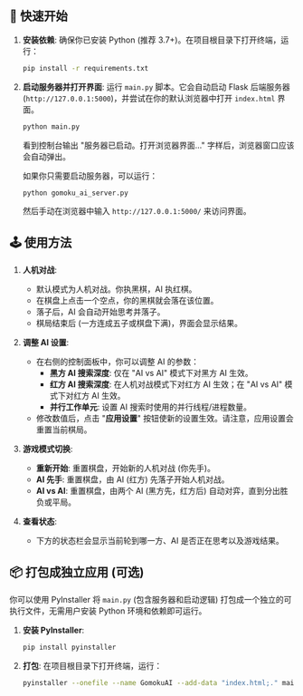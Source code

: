 ## 🚀 快速开始

1.  **安装依赖**:
    确保你已安装 Python (推荐 3.7+)。在项目根目录下打开终端，运行：
    ```bash
    pip install -r requirements.txt
    ```

2.  **启动服务器并打开界面**:
    运行 `main.py` 脚本。它会自动启动 Flask 后端服务器 (`http://127.0.0.1:5000`)，并尝试在你的默认浏览器中打开 `index.html` 界面。
    ```bash
    python main.py
    ```
    看到控制台输出 "服务器已启动。打开浏览器界面..." 字样后，浏览器窗口应该会自动弹出。

    如果你只需要启动服务器，可以运行：
    ```bash
    python gomoku_ai_server.py
    ```
    然后手动在浏览器中输入 `http://127.0.0.1:5000/` 来访问界面。

## 🕹️ 使用方法

1.  **人机对战**:
    -   默认模式为人机对战。你执黑棋，AI 执红棋。
    -   在棋盘上点击一个空点，你的黑棋就会落在该位置。
    -   落子后，AI 会自动开始思考并落子。
    -   棋局结束后 (一方连成五子或棋盘下满)，界面会显示结果。

2.  **调整 AI 设置**:
    -   在右侧的控制面板中，你可以调整 AI 的参数：
        -   **黑方 AI 搜索深度**: 仅在 "AI vs AI" 模式下对黑方 AI 生效。
        -   **红方 AI 搜索深度**: 在人机对战模式下对红方 AI 生效；在 "AI vs AI" 模式下对红方 AI 生效。
        -   **并行工作单元**: 设置 AI 搜索时使用的并行线程/进程数量。
    -   修改数值后，点击 "**应用设置**" 按钮使新的设置生效。请注意，应用设置会重置当前棋局。

3.  **游戏模式切换**:
    -   **重新开始**: 重置棋盘，开始新的人机对战 (你先手)。
    -   **AI 先手**: 重置棋盘，由 AI (红方) 先落子开始人机对战。
    -   **AI vs AI**: 重置棋盘，由两个 AI (黑方先，红方后) 自动对弈，直到分出胜负或平局。

4.  **查看状态**:
    -   下方的状态栏会显示当前轮到哪一方、AI 是否正在思考以及游戏结果。

## 📦 打包成独立应用 (可选)

你可以使用 PyInstaller 将 `main.py` (包含服务器和启动逻辑) 打包成一个独立的可执行文件，无需用户安装 Python 环境和依赖即可运行。

1.  **安装 PyInstaller**:
    ```bash
    pip install pyinstaller
    ```

2.  **打包**:
    在项目根目录下打开终端，运行：
    ```bash
    pyinstaller --onefile --name GomokuAI --add-data "index.html;." main.py
    ```
